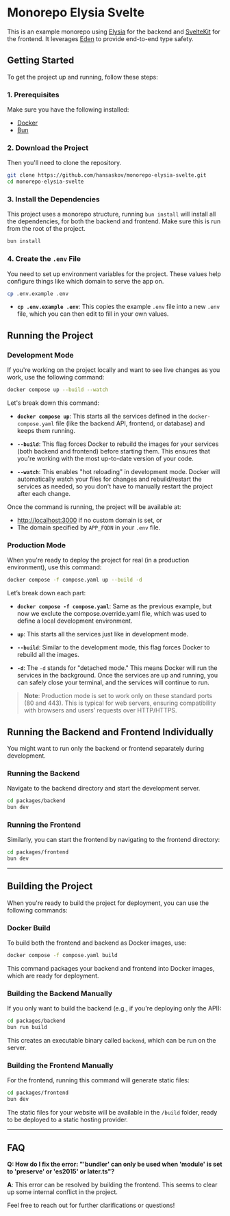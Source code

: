 # Monorepo Elysia Svelte

This is an example monorepo using [Elysia](https://github.com/elysiajs/elysia) for the backend and [SvelteKit](https://kit.svelte.dev/) for the frontend. It leverages [Eden](https://github.com/elysiajs/eden) to provide end-to-end type safety.



## Getting Started

To get the project up and running, follow these steps:

### 1. Prerequisites
Make sure you have the following installed:
- [Docker](https://docs.docker.com/get-started/get-docker/)
- [Bun](https://bun.sh/)

### 2. Download the Project

Then you'll need to clone the repository.

```bash
git clone https://github.com/hansaskov/monorepo-elysia-svelte.git
cd monorepo-elysia-svelte
```

### 3. Install the Dependencies
This project uses a monorepo structure, running `bun install` will install all the dependencies, for both the backend and frontend. Make sure this is run from the root of the project.
```bash
bun install
```
### 4. Create the `.env` File

You need to set up environment variables for the project. These values help configure things like which domain to serve the app on. 

```bash
cp .env.example .env
```

- **`cp .env.example .env`**: This copies the example `.env` file into a new `.env` file, which you can then edit to fill in your own values.


## Running the Project

### Development Mode

If you're working on the project locally and want to see live changes as you work, use the following command:

```bash
docker compose up --build --watch
```

Let's break down this command:

- **`docker compose up`**: This starts all the services defined in the `docker-compose.yaml` file (like the backend API, frontend, or database) and keeps them running.
  
- **`--build`**: This flag forces Docker to rebuild the images for your services (both backend and frontend) before starting them. This ensures that you're working with the most up-to-date version of your code.

- **`--watch`**: This enables "hot reloading" in development mode. Docker will automatically watch your files for changes and rebuild/restart the services as needed, so you don't have to manually restart the project after each change.

Once the command is running, the project will be available at:
- [http://localhost:3000](http://localhost:3000) if no custom domain is set, or
- The domain specified by `APP_FQDN` in your `.env` file.

### Production Mode

When you're ready to deploy the project for real (in a production environment), use this command:

```bash
docker compose -f compose.yaml up --build -d
```

Let’s break down each part:

- **`docker compose -f compose.yaml`**: Same as the previous example, but now we exclute the compose.override.yaml file, which was used to define a local development environment.

- **`up`**: This starts all the services just like in development mode.

- **`--build`**: Similar to the development mode, this flag forces Docker to rebuild all the images.

- **`-d`**: The `-d` stands for "detached mode." This means Docker will run the services in the background. Once the services are up and running, you can safely close your terminal, and the services will continue to run.

> **Note**: Production mode is set to work only on these standard ports (80 and 443). This is typical for web servers, ensuring compatibility with browsers and users’ requests over HTTP/HTTPS.



## Running the Backend and Frontend Individually

You might want to run only the backend or frontend separately during development.

### Running the Backend
Navigate to the backend directory and start the development server.

```bash
cd packages/backend
bun dev
```

### Running the Frontend

Similarly, you can start the frontend by navigating to the frontend directory:

```bash
cd packages/frontend
bun dev
```

---

## Building the Project

When you're ready to build the project for deployment, you can use the following commands:

### Docker Build

To build both the frontend and backend as Docker images, use:

```bash
docker compose -f compose.yaml build
```

This command packages your backend and frontend into Docker images, which are ready for deployment.

### Building the Backend Manually

If you only want to build the backend (e.g., if you're deploying only the API):

```bash
cd packages/backend
bun run build
```

This creates an executable binary called `backend`, which can be run on the server.

### Building the Frontend Manually

For the frontend, running this command will generate static files:

```bash
cd packages/frontend
bun dev
```

The static files for your website will be available in the `/build` folder, ready to be deployed to a static hosting provider.

---

## FAQ

**Q: How do I fix the error: "'bundler' can only be used when 'module' is set to 'preserve' or 'es2015' or later.ts"?**

**A**: This error can be resolved by building the frontend. This seems to clear up some internal conflict in the project.

Feel free to reach out for further clarifications or questions!
